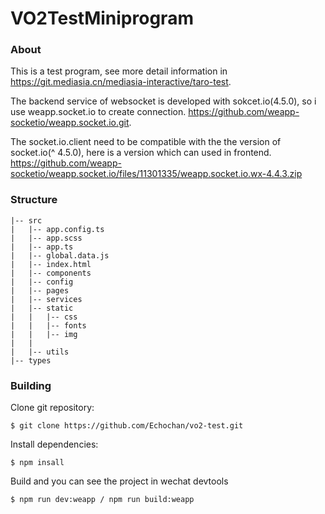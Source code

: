 VO2TestMiniprogram
===========

### About
This is a test program, see more detail information in https://git.mediasia.cn/mediasia-interactive/taro-test. 

The backend service of websocket is developed with sokcet.io(4.5.0), so i use weapp.socket.io to create connection. https://github.com/weapp-socketio/weapp.socket.io.git.

The socket.io.client need to be compatible with the the version of socket.io(^ 4.5.0), here is a version which can used in frontend. https://github.com/weapp-socketio/weapp.socket.io/files/11301335/weapp.socket.io.wx-4.4.3.zip

### Structure
    |-- src
    |   |-- app.config.ts
    |   |-- app.scss
    |   |-- app.ts
    |   |-- global.data.js
    |   |-- index.html
    |   |-- components
    |   |-- config
    |   |-- pages
    |   |-- services
    |   |-- static
    |   |   |-- css
    |   |   |-- fonts
    |   |   |-- img
    |   |      
    |   |-- utils
    |-- types

### Building
Clone git repository:

    $ git clone https://github.com/Echochan/vo2-test.git 

Install dependencies:

    $ npm insall

Build and you can see the project in wechat devtools

    $ npm run dev:weapp / npm run build:weapp
